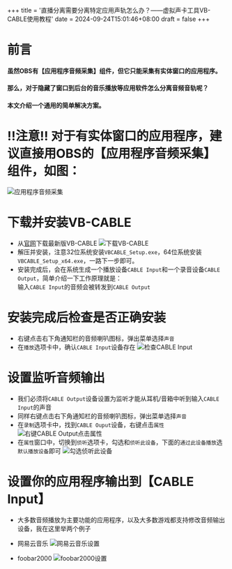 +++
title = '直播分离需要分离特定应用声轨怎么办？——虚拟声卡工具VB-CABLE使用教程'
date = 2024-09-24T15:01:46+08:00
draft = false
+++
# 前言
#### 虽然OBS有【应用程序音频采集】组件，但它只能采集有实体窗口的应用程序。
#### 那么，对于隐藏了窗口到后台的音乐播放等应用软件怎么分离音频音轨呢？
#### 本文介绍一个通用的简单解决方案。
<!--more-->
# !!注意!! 对于有实体窗口的应用程序，建议直接用OBS的【应用程序音频采集】组件，如图：
![应用程序音频采集](images/0000.png)

# 下载并安装VB-CABLE
* 从[官网](https://vb-audio.com/Cable/index.htm)下载最新版VB-CABLE
![下载VB-CABLE](images/0001.png)
* 解压并安装，注意32位系统安装`VBCABLE_Setup.exe`，64位系统安装`VBCABLE_Setup_x64.exe`，一路下一步即可。
* 安装完成后，会在系统生成一个播放设备`CABLE Input`和一个录音设备`CABLE Output`，简单介绍一下工作原理就是：  
   输入`CABLE Input`的音频会被转发到`CABLE Output`

# 安装完成后检查是否正确安装
* 右键点击右下角通知栏的音频喇叭图标，弹出菜单选择`声音`
* 在`播放`选项卡中，确认`CABLE Input`设备存在
![检查CABLE Input](images/0002.png)

# 设置监听音频输出
* 我们必须将`CABLE Output`设备设置为监听才能从耳机/音箱中听到输入`CABLE Input`的声音
* 同样右键点击右下角通知栏的音频喇叭图标，弹出菜单选择`声音`
* 在`录制`选项卡中，找到`CABLE Ouput`设备，右键点击`属性`
![右键CABLE Output点击属性](images/0003.png)
* 在`属性`窗口中，切换到`侦听`选项卡，勾选和`侦听此设备`，下面的`通过此设备播放`选`默认播放设备`即可
![勾选侦听此设备](images/0004.png)

# 设置你的应用程序输出到【CABLE Input】
* 大多数音频播放为主要功能的应用程序，以及大多数游戏都支持修改音频输出设备，我在这里举两个例子

* 网易云音乐
![网易云音乐设置](images/0005.png)

* foobar2000
![foobar2000设置](images/0006.png)
